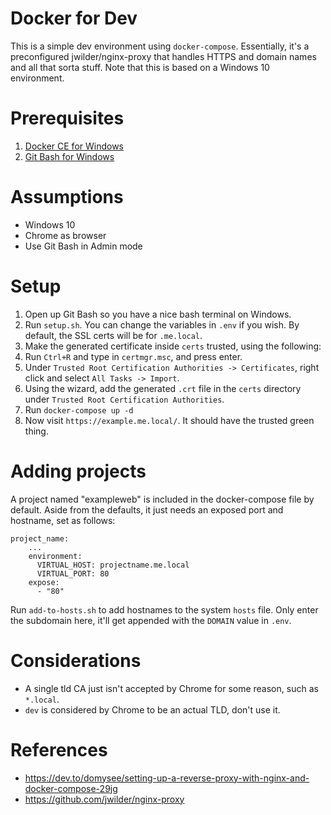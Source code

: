 # Docker for Dev

This is a simple dev environment using `docker-compose`. Essentially, it's a preconfigured jwilder/nginx-proxy that handles HTTPS and domain names and all that sorta stuff. Note that this is based on a Windows 10 environment.

# Prerequisites

1. [Docker CE for Windows](https://docs.docker.com/docker-for-windows/install/)
2. [Git Bash for Windows](https://gitforwindows.org/)

# Assumptions
* Windows 10
* Chrome as browser
* Use Git Bash in Admin mode

# Setup

1. Open up Git Bash so you have a nice bash terminal on Windows.
2. Run `setup.sh`. You can change the variables in `.env` if you wish. By default, the SSL certs will be for `.me.local`.
3. Make the generated certificate inside `certs` trusted, using the following:
  1. Run `Ctrl+R` and type in `certmgr.msc`, and press enter.
  2. Under `Trusted Root Certification Authorities -> Certificates`, right click and select `All Tasks -> Import`.
  3. Using the wizard, add the generated `.crt` file in the `certs` directory under `Trusted Root Certification Authorities`.
4. Run `docker-compose up -d`
5. Now visit `https://example.me.local/`. It should have the trusted green thing.

# Adding projects
A project named "exampleweb" is included in the docker-compose file by default. Aside from the defaults, it just needs an exposed port and hostname, set as follows:

```
project_name:
	...
	environment:
	  VIRTUAL_HOST: projectname.me.local
	  VIRTUAL_PORT: 80
	expose:
	  - "80"
```

Run `add-to-hosts.sh` to add hostnames to the system `hosts` file. Only enter the subdomain here, it'll get appended with the `DOMAIN` value in `.env`.

# Considerations
* A single tld CA just isn't accepted by Chrome for some reason, such as `*.local`.
* `dev` is considered by Chrome to be an actual TLD, don't use it.

# References
* https://dev.to/domysee/setting-up-a-reverse-proxy-with-nginx-and-docker-compose-29jg
* https://github.com/jwilder/nginx-proxy